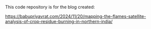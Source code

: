 This code repository is for the blog created:

https://babupriyavrat.com/2024/11/20/mapping-the-flames-satellite-analysis-of-crop-residue-burning-in-northern-india/

